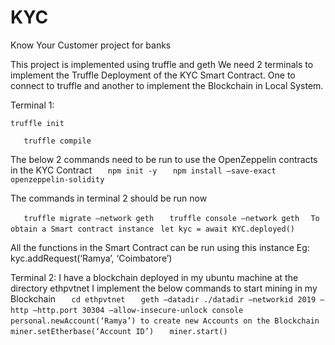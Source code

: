 # KYC
Know Your Customer project for banks


This project is implemented using truffle and geth
We need 2 terminals to implement the Truffle Deployment of the KYC Smart Contract. One to connect to truffle and another to implement the Blockchain in Local System.

Terminal 1:

	truffle init
`	truffle compile`

The below 2 commands need to be run to use the OpenZeppelin contracts in the KYC Contract
`	npm init -y`
`	npm install –save-exact openzeppelin-solidity`

The commands in terminal 2 should be run now

`	truffle migrate –network geth`
`	truffle console –network geth`
`	To obtain a Smart contract instance `
` let kyc = await KYC.deployed()`

All the functions in the Smart Contract can be run using this instance 
Eg: kyc.addRequest(‘Ramya’, ‘Coimbatore’)

Terminal 2:
I have a blockchain deployed in my ubuntu machine at the directory ethpvtnet
I implement the below commands to start mining in my Blockchain
`	cd ethpvtnet`
`	geth –datadir ./datadir –networkid 2019 –http –http.port 30304 –allow-insecure-unlock console`
`	personal.newAccount(‘Ramya’) to create new Accounts on the Blockchain`
`	miner.setEtherbase(‘Account ID’)`
`	miner.start()`
